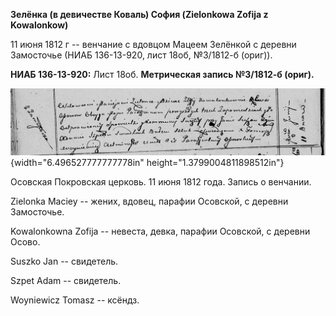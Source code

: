**Зелёнка (в девичестве Коваль) София (Zielonkowa Zofija z Kowalonkow)**

11 июня 1812 г -- венчание с вдовцом Мацеем Зелёнкой с деревни
Замосточье (НИАБ 136-13-920, лист 18об, №3/1812-б (ориг)).

**НИАБ 136-13-920:** Лист 18об. **Метрическая запись №3/1812-б (ориг).**

![](./media/a002f9d6fbe99a0816838868ee69af03fd71e014.png){width="6.496527777777778in"
height="1.3799004811898512in"}

Осовская Покровская церковь. 11 июня 1812 года. Запись о венчании.

Zielonka Maciey -- жених, вдовец, парафии Осовской, с деревни
Замосточье.

Kowalonkowna Zofija -- невеста, девка, парафии Осовской, с деревни
Осово.

Suszko Jan -- свидетель.

Szpet Adam -- свидетель.

Woyniewicz Tomasz -- ксёндз.
